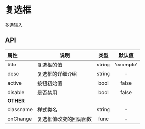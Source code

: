 # 复选框

多选输入

## API

| 属性        | 说明                                |   类型   |   默认值   |
| :-------- | --------------------------------- | :----: | :-----: |
| title     | 复选框的值                | string | 'example' |
| desc     | 复选框的详细介绍                | string | - |
| active    | 按钮初始值             |  bool  |   false   |
| disable   | 是否禁用               |  bool  |   false   |
| **OTHER** |                                   |        |         |
| classname | 样式类名                              | string |    -    |
| onChange   | 复选框值改变的回调函数                       |  func  |    -    |
